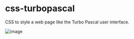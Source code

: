 # css-turbopascal
 CSS to style a web page like the Turbo Pascal user interface.

![image](https://user-images.githubusercontent.com/84461456/193450706-3d0b0d3d-ef2b-4df4-866e-5f841bec731c.png)
